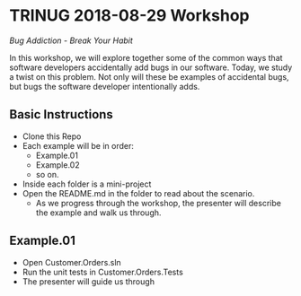 # TRINUG 2018-08-29 Workshop

_Bug Addiction - Break Your Habit_

In this workshop, we will explore together some of the common ways that software developers accidentally add bugs in our software. Today, we study a twist on this problem. Not only will these be examples of accidental bugs, but bugs the software developer intentionally adds.

## Basic Instructions

* Clone this Repo
* Each example will be in order:
  * Example.01
  * Example.02
  * so on.
* Inside each folder is a mini-project
* Open the README.md in the folder to read about the scenario.
  * As we progress through the workshop, the presenter will describe the example and walk us through.
  
## Example.01

* Open Customer.Orders.sln
* Run the unit tests in Customer.Orders.Tests
* The presenter will guide us through

